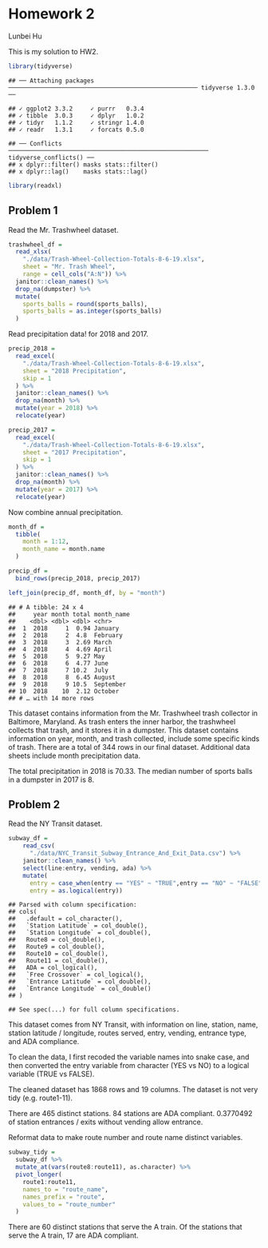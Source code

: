 Homework 2
================
Lunbei Hu

This is my solution to HW2.

``` r
library(tidyverse)
```

    ## ── Attaching packages ───────────────────────────────────────────────────── tidyverse 1.3.0 ──

    ## ✓ ggplot2 3.3.2     ✓ purrr   0.3.4
    ## ✓ tibble  3.0.3     ✓ dplyr   1.0.2
    ## ✓ tidyr   1.1.2     ✓ stringr 1.4.0
    ## ✓ readr   1.3.1     ✓ forcats 0.5.0

    ## ── Conflicts ──────────────────────────────────────────────────────── tidyverse_conflicts() ──
    ## x dplyr::filter() masks stats::filter()
    ## x dplyr::lag()    masks stats::lag()

``` r
library(readxl)
```

## Problem 1

Read the Mr. Trashwheel dataset.

``` r
trashwheel_df =
  read_xlsx(
    "./data/Trash-Wheel-Collection-Totals-8-6-19.xlsx",
    sheet = "Mr. Trash Wheel",
    range = cell_cols("A:N")) %>% 
  janitor::clean_names() %>% 
  drop_na(dumpster) %>% 
  mutate(
    sports_balls = round(sports_balls),
    sports_balls = as.integer(sports_balls)
  )
```

Read precipitation data\! for 2018 and 2017.

``` r
precip_2018 = 
  read_excel(
    "./data/Trash-Wheel-Collection-Totals-8-6-19.xlsx",
    sheet = "2018 Precipitation",
    skip = 1
  ) %>% 
  janitor::clean_names() %>% 
  drop_na(month) %>% 
  mutate(year = 2018) %>% 
  relocate(year)

precip_2017 = 
  read_excel(
    "./data/Trash-Wheel-Collection-Totals-8-6-19.xlsx",
    sheet = "2017 Precipitation",
    skip = 1
  ) %>% 
  janitor::clean_names() %>% 
  drop_na(month) %>% 
  mutate(year = 2017) %>% 
  relocate(year)
```

Now combine annual precipitation.

``` r
month_df =
  tibble(
    month = 1:12,
    month_name = month.name
  )

precip_df =
  bind_rows(precip_2018, precip_2017)

left_join(precip_df, month_df, by = "month")
```

    ## # A tibble: 24 x 4
    ##     year month total month_name
    ##    <dbl> <dbl> <dbl> <chr>     
    ##  1  2018     1  0.94 January   
    ##  2  2018     2  4.8  February  
    ##  3  2018     3  2.69 March     
    ##  4  2018     4  4.69 April     
    ##  5  2018     5  9.27 May       
    ##  6  2018     6  4.77 June      
    ##  7  2018     7 10.2  July      
    ##  8  2018     8  6.45 August    
    ##  9  2018     9 10.5  September 
    ## 10  2018    10  2.12 October   
    ## # … with 14 more rows

This dataset contains information from the Mr. Trashwheel trash
collector in Baltimore, Maryland. As trash enters the inner harbor, the
trashwheel collects that trash, and it stores it in a dumpster. This
dataset contains information on year, month, and trash collected,
include some specific kinds of trash. There are a total of 344 rows in
our final dataset. Additional data sheets include month precipitation
data.

The total precipitation in 2018 is 70.33. The median number of sports
balls in a dumpster in 2017 is 8.

## Problem 2

Read the NY Transit dataset.

``` r
subway_df = 
    read_csv(
      "./data/NYC_Transit_Subway_Entrance_And_Exit_Data.csv") %>%
    janitor::clean_names() %>% 
    select(line:entry, vending, ada) %>%
    mutate(
      entry = case_when(entry == "YES" ~ "TRUE",entry == "NO" ~ "FALSE"),
      entry = as.logical(entry))
```

    ## Parsed with column specification:
    ## cols(
    ##   .default = col_character(),
    ##   `Station Latitude` = col_double(),
    ##   `Station Longitude` = col_double(),
    ##   Route8 = col_double(),
    ##   Route9 = col_double(),
    ##   Route10 = col_double(),
    ##   Route11 = col_double(),
    ##   ADA = col_logical(),
    ##   `Free Crossover` = col_logical(),
    ##   `Entrance Latitude` = col_double(),
    ##   `Entrance Longitude` = col_double()
    ## )

    ## See spec(...) for full column specifications.

This dataset comes from NY Transit, with information on line, station,
name, station latitude / longitude, routes served, entry, vending,
entrance type, and ADA compliance.

To clean the data, I first recoded the variable names into snake case,
and then converted the entry variable from character (YES vs NO) to a
logical variable (TRUE vs FALSE).

The cleaned dataset has 1868 rows and 19 columns. The dataset is not
very tidy (e.g. route1-11).

There are 465 distinct stations. 84 stations are ADA compliant.
0.3770492 of station entrances / exits without vending allow entrance.

Reformat data to make route number and route name distinct variables.

``` r
subway_tidy = 
  subway_df %>% 
  mutate_at(vars(route8:route11), as.character) %>% 
  pivot_longer(
    route1:route11,
    names_to = "route_name",
    names_prefix = "route",
    values_to = "route_number"
  )
```

There are 60 distinct stations that serve the A train. Of the stations
that serve the A train, 17 are ADA compliant.
